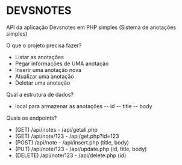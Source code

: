 # DEVSNOTES
API da aplicação Devsnotes em PHP simples (Sistema de anotações simples)

O que o projeto precisa fazer?
- Listar as anotações
- Pegar informações de UMA anotação
- Inserir uma anotação nova
- Atualizar uma anotação
- Deletar uma anotação

Qual a estrutura de dados?
- local para armazenar as anotações
-- id
-- title
-- body

Quais os endpoints?
- (GET) /api/notes - /api/getall.php
- (GET) /api/note/123 - /api/get.php?id=123
- (POST) /api/note - /api/insert.php (title, body)
- (PUT) /api/note/123 - /api/update.php (id, title, body)
- (DELETE) /api/note/123 - /api/delete.php (id)

